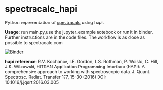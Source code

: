 # spectracalc_hapi
Python representation of [spectracalc](www.spectracalc.com) using hapi.

**Usage**:
	run main.py,use the jupyter_example notebook or run it in binder.
	Further instructions are in the code files. The workflow is as close as possible to spectracalc.com
	
[![Binder](https://mybinder.org/badge_logo.svg)](https://mybinder.org/v2/gh/dermahax/spectracalc_hapi/HEAD?labpath=jupyter_example.ipynb)


**hapi reference**:
 R.V. Kochanov, I.E. Gordon, L.S. Rothman, P. Wcislo, C. Hill, J.S. Wilzewski,
	   HITRAN Application Programming Interface (HAPI): A comprehensive approach
	   to working with spectroscopic data, J. Quant. Spectrosc. Radiat. Transfer 177, 15-30 (2016)
	   DOI: 10.1016/j.jqsrt.2016.03.005
	   
	   
	 

